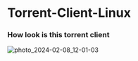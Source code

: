 <h1>Torrent-Client-Linux</h1>
<h3>How look is this torrent client</h3>

![photo_2024-02-08_12-01-03](https://github.com/lolopindik/Torrent-Client-Linux/assets/136455904/d676e445-3dfb-4650-8010-bb233fcc33f5)
